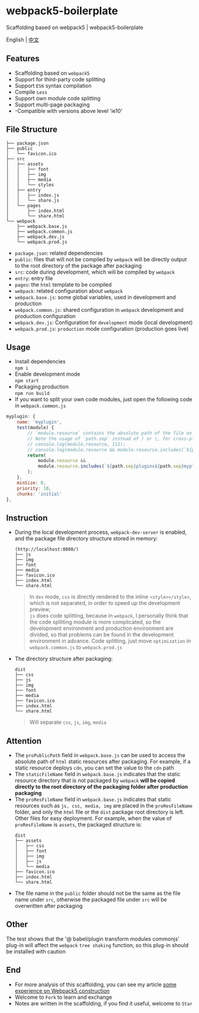 # webpack5-boilerplate
Scaffolding based on webpack5 | webpack5-boilerplate

English | [中文](https://github.com/limingcan562/webpack5-boilerplate/blob/main/README_CN.md)

## Features
- Scaffolding based on `webpack5`
- Support for third-party code splitting
- Support `ES6` syntax compilation
- Compile `Less`
- Support own module code splitting
- Support multi-page packaging
- -Compatible with versions above level 'ie10'


## File Structure
```
├── package.json
├── public
│   └── favicon.ico
├── src
│   ├── assets
│   │   ├── font
│   │   ├── img
│   │   ├── media
│   │   └── styles
│   ├── entry
│   │   ├── index.js
│   │   └── share.js
│   └── pages
│       ├── index.html
│       └── share.html
└── webpack
    ├── webpack.base.js
    ├── webpack.common.js
    ├── webpack.dev.js
    └── webpack.prod.js
```  
- `package.json`: related dependencies
- `public`: files that will not be compiled by `webpack` will be directly output to the root directory of the package after packaging
- `src`: code during development, which will be compiled by `webpack`
- `entry`: entry file
- `pages`: the `html` template to be compiled
- `webpack`: related configuration about `webpack`
- `webpack.base.js`: some global variables, used in development and production
- `webpack.common.js`: shared configuration in `webpack` development and production configuration
- `webpack.dev.js`: Configuration for `development` mode (local development)
- `webpack.prod.js`: `production` mode configuration (production goes live)

## Usage  
- Install dependencies  
`npm i`  
- Enable development mode  
`npm start`  
- Packaging production  
`npm run build`  
- If you want to split your own code modules, just open the following code in `webpack.common.js`    
```javascript
myplugin: {
    name: 'myplugin',
    test(module) {
        // `module.resource` contains the absolute path of the file on disk.
        // Note the usage of `path.sep` instead of / or \, for cross-platform compatibility.
        // console.log(module.resource, 111);
        // console.log(module.resource && module.resource.includes(`${path.sep}Myplugins${path.sep}`));
        return(
            module.resource &&
            module.resource.includes(`${path.sep}plugins${path.sep}myplugin`)
        );
    },
    minSize: 0,
    priority: 10,
    chunks: 'initial'
},
```

## Instruction
- During the local development process, `webpack-dev-server` is enabled, and the package file directory structure stored in memory:
    ```
    (http://localhost:8080/)
    ├── js
    ├── img
    ├── font
    ├── media
    ├── favicon.ico
    ├── index.html
    └── share.html
    ```  
    > In `dev` mode, `css` is directly rendered to the inline `<style></style>`, which is not separated, in order to speed up the development preview;  
    `js` does code splitting, because in `webpack`, I personally think that the code splitting module is more complicated, so the development environment and production environment are divided, so that problems can be found in the development environment in advance. Code splitting, just move `optimization` in `webpack.common.js` to `webpack.prod.js`
- The directory structure after packaging:  
    ```
    dist
    ├── css
    ├── js
    ├── img
    ├── font
    ├── media
    ├── favicon.ico
    ├── index.html
    └── share.html
    ```  
    > Will separate `css`, `js`, `img`, `media`   

## Attention  
- The `proPublicPath` field in `webpack.base.js` can be used to access the absolute path of `html` static resources after packaging. For example, if a static resource deploys `cdn`, you can set the value to the `cdn` path
- The `staticFileName` field in `webpack.base.js` indicates that the static resource directory that is not packaged by `webpack` **will be copied directly to the root directory of the packaging folder after production packaging**
- The `proResFileName` field in `webpack.base.js` indicates that static resources such as `js, css, media, img` are placed in the `proResFileName` folder, and only the `html` file or the `dist` package root directory is left. Other files for easy deployment. For example, when the value of `proResFileName` is `assets`, the packaged structure is:
    ```
    dist
    ├── assets
    │   ├── css
    │   ├── font
    │   ├── img
    │   ├── js
    │   └── media
    ├── favicon.ico
    ├── index.html
    └── share.html
    ```
- The file name in the `public` folder should not be the same as the file name under `src`, otherwise the packaged file under `src` will be overwritten after packaging  

## Other
The test shows that the '@ babel/plugin transform modules commonjs' plug-in will affect the `webpack` `tree shaking` function, so this plug-in should be installed with caution


## End
- For more analysis of this scaffolding, you can see my article [some experience on Webpack5 construction](https://limingcan562.github.io/posts/build-webpack5-feeling)
- Welcome to `Fork` to learn and exchange
- Notes are written in the scaffolding, if you find it useful, welcome to `Star`  
